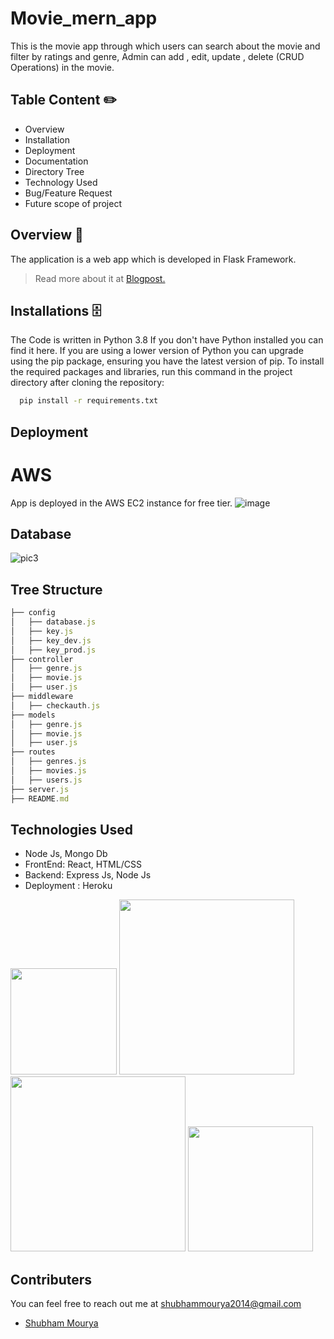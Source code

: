 # Movie_mern_app
This is the movie app through which users can search about the movie and filter by ratings and genre, Admin can add , edit, update , delete (CRUD Operations) in the movie.


## Table Content ✏️
* Overview
* Installation
* Deployment
* Documentation
* Directory Tree
* Technology Used
* Bug/Feature Request
* Future scope of project

## Overview  📜
The application is a web app which is developed in Flask Framework.
>Read more about it at [Blogpost.](https://medium.com/@shubhammourya2014/money-laundering-prevention-ac24066ec7fe)

## Installations  🗄️
The Code is written in Python 3.8 If you don't have Python installed you can find it here. If you are using a lower version of Python you can upgrade using the pip package, ensuring you have the latest version of pip. To install the required packages and libraries, run this command in the project directory after cloning the repository:
```bash
  pip install -r requirements.txt
```
## Deployment

# AWS
App is deployed in the AWS EC2 instance for free tier.
![image](https://user-images.githubusercontent.com/47842305/139574951-4d9f1732-456c-4862-b9c0-84f673c7f6b7.png)

## Database 
![pic3](https://user-images.githubusercontent.com/47842305/139574890-9579d928-05cb-4f5a-a345-b94de7c4edff.png)

## Tree Structure
```javascript
├── config
│   ├── database.js
│   ├── key.js
│   ├── key_dev.js
│   ├── key_prod.js
├── controller
│   ├── genre.js
│   ├── movie.js
│   ├── user.js
├── middleware
│   ├── checkauth.js
├── models
│   ├── genre.js
│   ├── movie.js
│   ├── user.js
├── routes
│   ├── genres.js
│   ├── movies.js
│   ├── users.js
├── server.js
├── README.md

```
## Technologies Used

* Node Js, Mongo Db
* FrontEnd: React, HTML/CSS
* Backend: Express Js, Node Js
* Deployment : Heroku

[<img target="_blank" src="https://expressjs.com/" width=170>](https://flask.palletsprojects.com/en/1.1.x/) [<img target="_blank" src="https://www.g2.com/products/nodejs-development-services/reviews" width=280>](https://cassandra.apache.org/_/index.html)[<img target="_blank" src="https://encrypted-tbn0.gstatic.com/images?q=tbn:ANd9GcSEHMPPej34qcJENKeCNdpqnZ5V9vLrmwVIvw&usqp=CAU" width=280>](https://aws.amazon.com/) [<img target="_blank" src="https://seeklogo.com/images/B/bootstrap-logo-69A1CCC10B-seeklogo.com.png" width=200>](https://getbootstrap.com/) 



## Contributers
You can feel free to reach out me at shubhammourya2014@gmail.com

- [Shubham Mourya](https://github.com/msahubham1)
